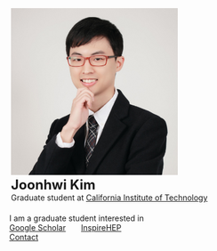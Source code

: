 <div class="container">
    <div class="row" style="margin: 3px">
        <div class="col-md-4 col-lg-4">
            <img src="/images/amiti22-8a-square-med.jpg" style="max-height:300px">
            &nbsp;&nbsp;&nbsp;
        </div>
        <div class="col-md-4 col-lg-8">
            <font size = "+2">
                <b> Joonhwi Kim </b>
            </font> <br>
            Graduate student at
            <a href="https://pma.caltech.edu/people/joonhwi-kim">California Institute of Technology </a> <br>
        </div>
    </div>
    <br>
    I am a graduate student interested in 
</div>

<div class="container>
  <p style="text-align:center">
    <a href="https://scholar.google.com/citations?user=A15RZN4AAAAJ">Google Scholar</a>
    &nbsp;&nbsp;&nbsp;&nbsp;&nbsp;
    <a href="https://inspirehep.net/authors/1926101">InspireHEP</a>
    <br>
    <a href="/contact/index.html">Contact </a>
  </p>
</div>

